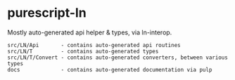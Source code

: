 # purescript-ln

Mostly auto-generated api helper & types, via ln-interop.

```
src/LN/Api       - contains auto-generated api routines
src/LN/T         - contains auto-generated types
src/LN/T/Convert - contains auto-generated converters, between various types
docs             - contains auto-generated documentation via pulp
```
